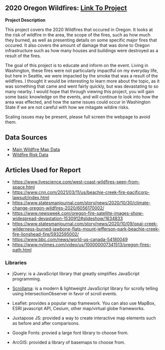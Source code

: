 ## 2020 Oregon Wildfires: [Link To Project](https://hynesconnor.github.io/wildfire_webmap/)

**Project Description**

This project covers the 2020 Wildfires that occured in Oregon. It looks at the risk of wildfire in the area, the scope of the fires, such as how much they burned, as well as presenting details on some specific major fires that occured. It also covers the amount of damage that was done to Oregon infrastructure such as how many houses and buildings were destroyed as a result of the fires.


The goal of this project is to educate and inform on the event. Living in Washington, these fires were not particularly impactful on my everyday life, but here in Seattle, we were impacted by the smoke that was a result of the wildfires. I thought it would be interesting to learn more about the topic, as it was something that came and went fairly quickly, but was devastating to so many nearby. I would hope that through viewing this project, you will gain some basic knowledge on the events, and will continue to look into how the area was effected, and how the same issues could occur in Washington State if we are not careful with how we mitagate wildire risks.

Scaling issues may be present, please full screen the webpage to avoid them.

## Data Sources

- [Main Wildfire Map Data](https://www.arcgis.com/apps/webappviewer/index.html?id=94b379a91e0f47cb91712da22f603d39)
- [Wildfire Risk Data](https://tools.oregonexplorer.info/OE_HtmlViewer/index.html?viewer=wildfire)

## Articles Used for Report
- https://www.livescience.com/west-coast-wildfires-seen-from-space.html
- https://www.cnn.com/2021/03/11/us/beachie-creek-fire-pacificorp-lawsuit/index.html
- https://www.statesmanjournal.com/story/news/2020/10/30/climate-change-oregon-wildfires-2020/6056170002/
- https://www.newsweek.com/oregon-fire-satellite-images-show-widespread-devastation-1530912#slideshow/1634833
- https://www.statesmanjournal.com/story/news/2020/10/09/opal-creek-wilderness-burned-jawbone-flats-mount-jefferson-park-beachie-creek-fire-lionshead-fire/5932595002/
- https://www.bbc.com/news/world-us-canada-54180049
- https://www.nytimes.com/video/us/100000007341513/oregon-fires-path.html


### Libraries

- jQuery: is a JavaScript library that greatly simplifies JavaScript programming.

- [Scrollama](https://github.com/russellgoldenberg/scrollama): is a modern & lightweight JavaScript library for scrolly telling using IntersectionObserver in favor of scroll events.

- Leaflet: provides a popular map framework. You can also use MapBox, ESRI javascript API, Cesium, other map/virtual globe frameworks.

- Juxtapose JS: provided a way to create interactive map elements such as before and after comparisons.

- Google Fonts: provied a large font library to choose from.

- ArcGIS: provided a library of basemaps to choose from.
